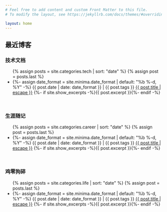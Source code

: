 ```yaml
---
# Feel free to add content and custom Front Matter to this file.
# To modify the layout, see https://jekyllrb.com/docs/themes/#overriding-theme-defaults

layout: home
---
```


<h2 class="page-heading"> 最近博客 </h2>
<h3 class="post-list-heading">  技术文档 </h3>
  <ul class="post-list">
    {% assign posts = site.categories.tech | sort: "date" %}
    {% assign post = posts.last %}
    <li>
    	{%- assign date_format = site.minima.date_format | default: "%b %-d, %Y" -%}
    	<span class="post-meta">{{ post.date | date: date_format }} | {{ post.tags }}</span>
    	<a class="post-link" href="{{ post.url | relative_url }}">{{ post.title | escape }}</a>
    	{%- if site.show_excerpts -%}{{ post.excerpt }}{%- endif -%}
    </li>
  </ul>

<br/>



<h3 class="post-list-heading">  生涯随记  </h3>
  <ul class="post-list">
    {% assign posts = site.categories.career | sort: "date" %}
    {% assign post = posts.last %}
    <li>
        {%- assign date_format = site.minima.date_format | default: "%b %-d, %Y" -%}
        <span class="post-meta">{{ post.date | date: date_format }} | {{ post.tags }}</span>
        <a class="post-link" href="{{ post.url | relative_url }}">{{ post.title | escape }}</a>
        {%- if site.show_excerpts -%}{{ post.excerpt }}{%- endif -%}
    </li>
  </ul>

<br/>



<h3 class="post-list-heading">  鸡零狗碎  </h3>
  <ul class="post-list">
    {% assign posts = site.categories.life | sort: "date" %}
    {% assign post = posts.last %}
    <li>
        {%- assign date_format = site.minima.date_format | default: "%b %-d, %Y" -%}
        <span class="post-meta">{{ post.date | date: date_format }} | {{ post.tags }}</span>
        <a class="post-link" href="{{ post.url | relative_url }}">{{ post.title | escape }}</a>
        {%- if site.show_excerpts -%}{{ post.excerpt }}{%- endif -%}
    </li>
  </ul>

<br/>

